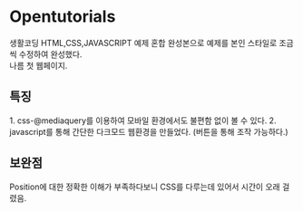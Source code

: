 # Opentutorials
생활코딩 HTML,CSS,JAVASCRIPT 예제 혼합 완성본으로 예제를 본인 스타일로 조금씩 수정하여 완성했다.<br>나름 첫 웹페이지.
<h2>특징</h2>
1. css-@mediaquery를 이용하여 모바일 환경에서도 불편함 없이 볼 수 있다.
2. javascript를 통해 간단한 다크모드 웹환경을 만들었다. (버튼을 통해 조작 가능하다.)
<h2>보완점</h2>
Position에 대한 정확한 이해가 부족하다보니 CSS를 다루는데 있어서 시간이 오래 걸렸음.
